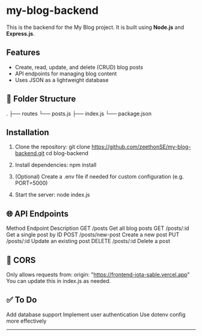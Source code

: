# my-blog-backend

This is the backend for the My Blog project. It is built using **Node.js** and **Express.js**.

## Features
- Create, read, update, and delete (CRUD) blog posts
- API endpoints for managing blog content
- Uses JSON as a lightweight database

## 📁 Folder Structure
.  ├── routes 
      └── posts.js
   ├── index.js
   └── package.json

## Installation
1. Clone the repository:
   git clone https://github.com/zeethonSE/my-blog-backend.git
   cd blog-backend

2. Install dependencies:
   npm install

3. (Optional) Create a .env file if needed for custom configuration
   (e.g. PORT=5000)

4. Start the server:
   node index.js

## 🌐 API Endpoints
Method	Endpoint	Description
GET	/posts	Get all blog posts
GET	/posts/:id	Get a single post by ID
POST	/posts/new-post Create a new post
PUT	/posts/:id	Update an existing post
DELETE	/posts/:id	Delete a post

## 🔐 CORS
Only allows requests from:
origin: "https://frontend-iota-sable.vercel.app"
You can update this in index.js as needed.

## ✅ To Do
   Add database support
   Implement user authentication
   Use dotenv config more effectively
   
---









